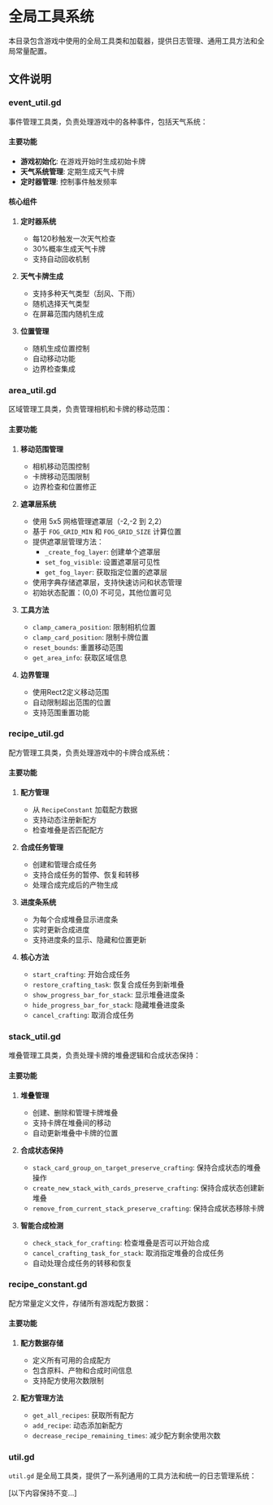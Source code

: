 # 全局工具系统

本目录包含游戏中使用的全局工具类和加载器，提供日志管理、通用工具方法和全局常量配置。

## 文件说明

### event_util.gd

事件管理工具类，负责处理游戏中的各种事件，包括天气系统：

#### 主要功能
- **游戏初始化**: 在游戏开始时生成初始卡牌
- **天气系统管理**: 定期生成天气卡牌
- **定时器管理**: 控制事件触发频率

#### 核心组件
1. **定时器系统**
   - 每120秒触发一次天气检查
   - 30%概率生成天气卡牌
   - 支持自动回收机制

2. **天气卡牌生成**
   - 支持多种天气类型（刮风、下雨）
   - 随机选择天气类型
   - 在屏幕范围内随机生成

3. **位置管理**
   - 随机生成位置控制
   - 自动移动功能
   - 边界检查集成

### area_util.gd

区域管理工具类，负责管理相机和卡牌的移动范围：

#### 主要功能
1. **移动范围管理**
   - 相机移动范围控制
   - 卡牌移动范围限制
   - 边界检查和位置修正

2. **遮罩层系统**
   - 使用 5x5 网格管理遮罩层（-2,-2 到 2,2）
   - 基于 `FOG_GRID_MIN` 和 `FOG_GRID_SIZE` 计算位置
   - 提供遮罩层管理方法：
     * `_create_fog_layer`: 创建单个遮罩层
     * `set_fog_visible`: 设置遮罩层可见性
     * `get_fog_layer`: 获取指定位置的遮罩层
   - 使用字典存储遮罩层，支持快速访问和状态管理
   - 初始状态配置：(0,0) 不可见，其他位置可见

3. **工具方法**
   - `clamp_camera_position`: 限制相机位置
   - `clamp_card_position`: 限制卡牌位置
   - `reset_bounds`: 重置移动范围
   - `get_area_info`: 获取区域信息

4. **边界管理**
   - 使用Rect2定义移动范围
   - 自动限制超出范围的位置
   - 支持范围重置功能

### recipe_util.gd

配方管理工具类，负责处理游戏中的卡牌合成系统：

#### 主要功能
1. **配方管理**
   - 从 `RecipeConstant` 加载配方数据
   - 支持动态注册新配方
   - 检查堆叠是否匹配配方

2. **合成任务管理**
   - 创建和管理合成任务
   - 支持合成任务的暂停、恢复和转移
   - 处理合成完成后的产物生成

3. **进度条系统**
   - 为每个合成堆叠显示进度条
   - 实时更新合成进度
   - 支持进度条的显示、隐藏和位置更新

4. **核心方法**
   - `start_crafting`: 开始合成任务
   - `restore_crafting_task`: 恢复合成任务到新堆叠
   - `show_progress_bar_for_stack`: 显示堆叠进度条
   - `hide_progress_bar_for_stack`: 隐藏堆叠进度条
   - `cancel_crafting`: 取消合成任务

### stack_util.gd

堆叠管理工具类，负责处理卡牌的堆叠逻辑和合成状态保持：

#### 主要功能
1. **堆叠管理**
   - 创建、删除和管理卡牌堆叠
   - 支持卡牌在堆叠间的移动
   - 自动更新堆叠中卡牌的位置

2. **合成状态保持**
   - `stack_card_group_on_target_preserve_crafting`: 保持合成状态的堆叠操作
   - `create_new_stack_with_cards_preserve_crafting`: 保持合成状态创建新堆叠
   - `remove_from_current_stack_preserve_crafting`: 保持合成状态移除卡牌

3. **智能合成检测**
   - `check_stack_for_crafting`: 检查堆叠是否可以开始合成
   - `cancel_crafting_task_for_stack`: 取消指定堆叠的合成任务
   - 自动处理合成任务的转移和恢复

### recipe_constant.gd

配方常量定义文件，存储所有游戏配方数据：

#### 主要功能
1. **配方数据存储**
   - 定义所有可用的合成配方
   - 包含原料、产物和合成时间信息
   - 支持配方使用次数限制

2. **配方管理方法**
   - `get_all_recipes`: 获取所有配方
   - `add_recipe`: 动态添加新配方
   - `decrease_recipe_remaining_times`: 减少配方剩余使用次数

### util.gd

`util.gd` 是全局工具类，提供了一系列通用的工具方法和统一的日志管理系统：

[以下内容保持不变...]
